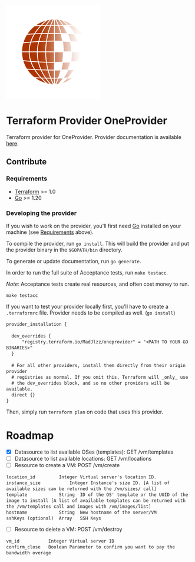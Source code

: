 ![](./assets/logo.png)

# Terraform Provider OneProvider

Terraform provider for OneProvider. Provider documentation is available [here]().

## Contribute

### Requirements

- [Terraform](https://developer.hashicorp.com/terraform/downloads) >= 1.0
- [Go](https://golang.org/doc/install) >= 1.20

### Developing the provider

If you wish to work on the provider, you'll first need [Go](http://www.golang.org) installed on your machine (see [Requirements](#requirements) above).

To compile the provider, run `go install`. This will build the provider and put the provider binary in the `$GOPATH/bin` directory.

To generate or update documentation, run `go generate`.

In order to run the full suite of Acceptance tests, run `make testacc`.

*Note:* Acceptance tests create real resources, and often cost money to run.

```shell
make testacc
```

If you want to test your provider locally first, you'll have to create a `.terraformrc` file. Provider needs to be
compiled as well. (`go install`)
```text
provider_installation {

  dev_overrides {
      "registry.terraform.io/MadJlzz/oneprovider" = "<PATH TO YOUR GO BINARIES>"
  }

  # For all other providers, install them directly from their origin provider
  # registries as normal. If you omit this, Terraform will _only_ use
  # the dev_overrides block, and so no other providers will be available.
  direct {}
}
```

Then, simply run `terraform plan` on code that uses this provider.

# Roadmap

- [x] Datasource to list available OSes (templates): GET /vm/templates
- [ ] Datasource to list available locations: GET /vm/locations
- [ ] Resource to create a VM: POST /vm/create
```text
location_id	        Integer	Virtual server's location ID.
instance_size	        Integer	Instance's size ID. [A list of available sizes can be returned with the /vm/sizes/ call]
template	        String	ID of the OS' template or the UUID of the image to install [A list of available templates can be returned with the /vm/templates call and images with /vm/images/list]
hostname	        String	New hostname of the server/VM
sshKeys (optional)	Array	SSH Keys
```

- [ ] Resource to delete a VM: POST /vm/destroy
```text
vm_id	        Integer	Virtual server ID
confirm_close	Boolean	Parameter to confirm you want to pay the bandwidth overage
```